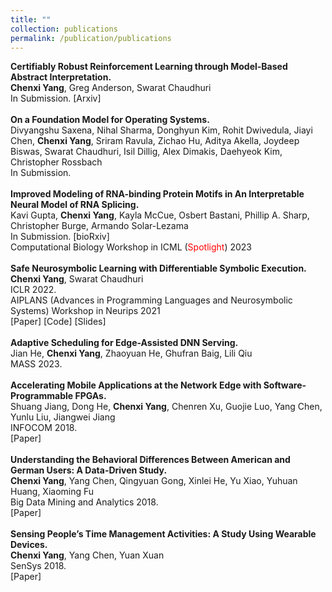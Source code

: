 ```yaml
---
title: ""
collection: publications
permalink: /publication/publications
---
```

<b>Certifiably Robust Reinforcement Learning through Model-Based Abstract Interpretation.</b> <br>
<b>Chenxi Yang</b>, Greg Anderson, Swarat Chaudhuri <br>
In Submission. <a href="https://arxiv.org/abs/2301.11374" style="text-decoration: none">[Arxiv]</a><br> 
<br>
<b>On a Foundation Model for Operating Systems.</b> <br>
Divyangshu Saxena, Nihal Sharma, Donghyun Kim, Rohit Dwivedula, Jiayi Chen, <b>Chenxi Yang</b>,
Sriram Ravula, Zichao Hu, Aditya Akella, Joydeep Biswas, Swarat Chaudhuri, Isil Dillig, Alex
Dimakis, Daehyeok Kim, Christopher Rossbach <br>
In Submission.<br>
<br>
<b>Improved Modeling of RNA-binding Protein Motifs in An Interpretable Neural Model of RNA Splicing.</b><br>
Kavi Gupta, <b>Chenxi Yang</b>, Kayla McCue, Osbert Bastani, Phillip A. Sharp, Christopher Burge, Armando Solar-Lezama <br>
In Submission. <a href="https://www.biorxiv.org/content/10.1101/2023.08.20.553608v1" style="text-decoration: none">[bioRxiv]</a> <br>
Computational Biology Workshop in ICML (<span style="color:red">Spotlight</span>) 2023<br>
<br>
<b>Safe Neurosymbolic Learning with Differentiable Symbolic Execution.</b> <br>
<b>Chenxi Yang</b>, Swarat Chaudhuri <br>
ICLR 2022.<br> 
AIPLANS (Advances in Programming Languages and Neurosymbolic Systems) Workshop in Neurips 2021 <br>
<a href="https://arxiv.org/abs/2203.07671" style="text-decoration: none">[Paper]</a> <a href="https://github.com/chenxi-yang/DSE" style="text-decoration: none">[Code]</a> <a href="https://chenxi-yang.github.io/files/DSE_short.pdf" style="text-decoration: none">[Slides]</a><br>
<br>
<b>Adaptive Scheduling for Edge-Assisted DNN Serving.</b> <br>
Jian He, <b>Chenxi Yang</b>, Zhaoyuan He, Ghufran Baig, Lili Qiu <br>
MASS 2023.<br>
<br>
<b>Accelerating Mobile Applications at the Network Edge with Software-Programmable FPGAs.</b> <br>
Shuang Jiang, Dong He, <b>Chenxi Yang</b>, Chenren Xu, Guojie Luo, Yang Chen, Yunlu Liu, Jiangwei Jiang <br> 
INFOCOM 2018.<br>
<a href="https://chenxi-yang.github.io/files/edgefpga-infocom181.pdf" style="text-decoration: none">[Paper]</a><br>
<br>
<b>Understanding the Behavioral Differences Between American and German Users: A Data-Driven Study.</b> <br>
<b>Chenxi Yang</b>, Yang Chen, Qingyuan Gong, Xinlei He, Yu Xiao, Yuhuan Huang, Xiaoming Fu <br> 
Big Data Mining and Analytics 2018.<br>
<a href="https://chenxi-yang.github.io/files/yelp-behavior-differences.pdf" style="text-decoration: none">[Paper]</a><br> 
<br>
<b>Sensing People’s Time Management Activities: A Study Using Wearable Devices.</b> 
<br> <b>Chenxi Yang</b>, Yang Chen, Yuan Xuan
<br> SenSys 2018.<br>
<a href="https://chenxi-yang.github.io/files/sensys18-smartphone-activities.pdf" style="text-decoration: none">[Paper]</a>